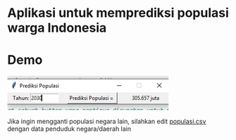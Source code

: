 # Aplikasi untuk memprediksi populasi warga Indonesia

# Demo

![Aplikasi](./assets/Demo.png)

Jika ingin mengganti populasi negara lain, silahkan edit [populasi.csv](https://github.com/cukiprit/Aplikasi-GUI-Prediksi-Populasi-Indonesia/blob/main/populasi.csv) dengan data penduduk negara/daerah lain
